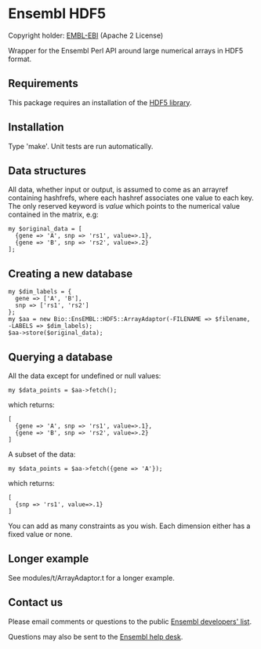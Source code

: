 Ensembl HDF5
============

Copyright holder: [EMBL-EBI](http://www.ebi.ac.uk) (Apache 2 License)

Wrapper for the Ensembl Perl API around large numerical arrays in HDF5 format.

Requirements
------------

This package requires an installation of the [HDF5 library](https://www.hdfgroup.org/HDF5/).

Installation
------------

Type 'make'. Unit tests are run automatically.

Data structures
---------------

All data, whether input or output, is assumed to come as an arrayref containing hashfrefs, where each hashref associates one value to each key. The only reserved keyword is _value_ which points to the numerical value contained in the matrix, e.g:

```
my $original_data = [
  {gene => 'A', snp => 'rs1', value=>.1},
  {gene => 'B', snp => 'rs2', value=>.2}
];
```

Creating a new database
-----------------------

```
my $dim_labels = {
  gene => ['A', 'B'],
  snp => ['rs1', 'rs2']
};
my $aa = new Bio::EnsEMBL::HDF5::ArrayAdaptor(-FILENAME => $filename, -LABELS => $dim_labels);
$aa->store($original_data);
```

Querying a database
-------------------

All the data except for undefined or null values:
```
my $data_points = $aa->fetch();
```
which returns:
```
[
  {gene => 'A', snp => 'rs1', value=>.1},
  {gene => 'B', snp => 'rs2', value=>.2}
]
```

A subset of the data:
```
my $data_points = $aa->fetch({gene => 'A'});
```
which returns:
```
[
  {snp => 'rs1', value=>.1}
]
```

You can add as many constraints as you wish. Each dimension either has a fixed value or none.

Longer example
--------------

See modules/t/ArrayAdaptor.t for a longer example.

Contact us
----------

Please email comments or questions to the public [Ensembl developers' list](http://lists.ensembl.org/mailman/listinfo/dev).

Questions may also be sent to the [Ensembl help desk](http://www.ensembl.org/Help/Contact).
